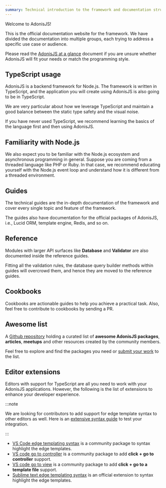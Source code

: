 ```yaml
---
summary: Technical introduction to the framework and documentation structure.
---
```


Welcome to AdonisJS!

This is the official documentation website for the framework. We have divided the documentation into multiple groups, each trying to address a specific use case or audience.

Please read the [AdonisJS at a glance](https://adonisjs.com/adonisjs-at-a-glance) document if you are unsure whether AdonisJS will fit your needs or match the programming style.

## TypeScript usage

AdonisJS is a backend framework for Node.js. The framework is written in TypeScript, and the application you will create using AdonisJS is also going to be in TypeScript.

We are very particular about how we leverage TypeScript and maintain a good balance between the static type safety and the visual noise.

If you have never used TypeScript, we recommend learning the basics of the language first and then using AdonisJS.

## Familiarity with Node.js 

We also expect you to be familiar with the Node.js ecosystem and asynchronous programming in general. Suppose you are coming from a threaded language like PHP or Ruby. In that case, we recommend educating yourself with the Node.js event loop and understand how it is different from a threaded environment.


## Guides

The technical guides are the in-depth documentation of the framework and cover every single topic and feature of the framework.

The guides also have documentation for the official packages of AdonisJS, i.e., Lucid ORM, template engine, Redis, and so on.

## Reference

Modules with larger API surfaces like **Database** and **Validator** are also documented inside the reference guides.

Fitting all the validation rules, the database query builder methods within guides will overcrowd them, and hence they are moved to the reference guides.

## Cookbooks

Cookbooks are actionable guides to help you achieve a practical task. Also, feel free to contribute to cookbooks by sending a PR.

## Awesome list
A [Github repository](https://github.com/adonisjs-community/awesome-adonisjs) holding a curated list of **awesome AdonisJS packages**, **articles**, **meetups** and other resources created by the community members.

Feel free to explore and find the packages you need or [submit your work](https://github.com/adonisjs-community/awesome-adonisjs/blob/master/CONTRIBUTING.md) to the list.

## Editor extensions

Editors with support for TypeScript are all you need to work with your AdonisJS applications. However, the following is the list of extensions to enhance your developer experience.

:::note

We are looking for contributors to add support for edge template syntax to other editors as well. Here is an [extensive syntax guide](https://github.com/edge-js/syntax) to test your integration.

:::

- [VS Code edge templating syntax](https://marketplace.visualstudio.com/items?itemName=luongnd.edge) is a community package to syntax highlight the edge templates.
- [VS code go to controller](https://marketplace.visualstudio.com/items?itemName=stef-k.adonis-js-goto-controller) is a community package to add **click + go to controller** support.
- [VS code go to view](https://marketplace.visualstudio.com/items?itemName=stef-k.adonis-js-goto-view) is a community package to add **click + go to a template file** support.
- [Sublime text edge templating syntax](https://github.com/edge-js/edge-sublime) is an official extension to syntax highlight the edge templates.
